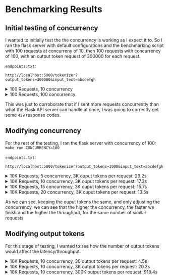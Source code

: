 # Benchmarking Results

## Initial testing of concurrency

I wanted to initially test the the concurrency is working as I expect it to. So I ran the flask server with default configurations and the benchmarking script with 100 requests at concurreny of 10, then 100 requests with concurrency of 100, with an output token request of 300000 for each request.

`endpoints.txt`:
```
http://localhost:5000/tokenizer?output_tokens=300000&input_text=abcdefgh
```

<details>
<summary> 100 Requests, 10 concurrency </summary>

```
$ python benchmarking/async_benchmarking.py --requests 100 --concurrency 10 --targets endpoints.txt
*** Results ***
Status codes:
  200: 100 times
Success ratio: 100.00%
--- - --- - ---
Total time: 9.1415 seconds
Median latency: 0.8848  |  Average latency: 0.8865 seconds
Shortest request time: 0.4683 seconds  |  Longest request time: 1.4985 seconds
--- - --- - ---
Throughput: 10.939075850185478 requests per second
Avg Input Tokens: 2.0000  |  Avg Output Tokens: 300000.0000
Input Token Throughput: 21.8782 tokens per second  |  Output Token Throughput: 3281722.7551 tokens per second
```
</details>

<details>
<summary> 100 Requests, 100 concurrency </summary>

```
$ python benchmarking/async_benchmarking.py --requests 100 --concurrency 100 --targets endpoints.txt
*** Results ***
Status codes:
  200: 45 times
  429: 55 times
Success ratio: 45.00%
--- - --- - ---
Total time: 4.2960 seconds
Median latency: 3.2156  |  Average latency: 2.9817 seconds
Shortest request time: 0.2459 seconds  |  Longest request time: 4.2917 seconds
--- - --- - ---
Throughput: 23.277331747585237 requests per second
Avg Input Tokens: 0.9000  |  Avg Output Tokens: 135000.0000
Input Token Throughput: 20.9496 tokens per second  |  Output Token Throughput: 3142439.7859 tokens per second
```
</details>

This was just to corroborate that if I sent more requests concurrently than what the Flask API server can handle at once, I was going to correctly get some `429` response codes.

## Modifying concurrency

For the rest of the testing, I ran the flask server with concurrency of 100: `make run CONCURRENCY=100`

`endpoints.txt`:
```
http://localhost:5000/tokenizer?output_tokens=3000&input_text=abcdefgh
```

<details>
<summary> 10K Requests, 5 concurrency, 3K ouput tokens per request: 29.2s </summary>

```
$ python benchmarking/async_benchmarking.py --requests 10000 --concurrency 5 --targets endpoints.txt
*** Results ***
Status codes:
  200: 10000 times
Success ratio: 100.00%
--- - --- - ---
Total time: 29.1562 seconds
Median latency: 0.0065  |  Average latency: 0.0145 seconds
Shortest request time: 0.0016 seconds  |  Longest request time: 13.1148 seconds
--- - --- - ---
Throughput: 342.98051624263013 requests per second
Avg Input Tokens: 2.0000  |  Avg Output Tokens: 3000.0000
Input Token Throughput: 685.9610 tokens per second  |  Output Token Throughput: 1028941.5487 tokens per second
```
</details>

<details>
<summary> 10K Requests, 10 concurrency, 3K ouput tokens per request: 17.3s </summary>

```
$ python benchmarking/async_benchmarking.py --requests 10000 --concurrency 10 --targets endpoints.txt
*** Results ***
Status codes:
  200: 10000 times
Success ratio: 100.00%
--- - --- - ---
Total time: 17.3026 seconds
Median latency: 0.0150  |  Average latency: 0.0171 seconds
Shortest request time: 0.0045 seconds  |  Longest request time: 0.1030 seconds
--- - --- - ---
Throughput: 577.9483276959896 requests per second
Avg Input Tokens: 2.0000  |  Avg Output Tokens: 3000.0000
Input Token Throughput: 1155.8967 tokens per second  |  Output Token Throughput: 1733844.9831 tokens per second
```
</details>

<details>
<summary> 10K Requests, 15 concurrency, 3K ouput tokens per request: 15.7s </summary>

```
$ python benchmarking/async_benchmarking.py --requests 10000 --concurrency 15 --targets endpoints.txt
*** Results ***
Status codes:
  200: 10000 times
Success ratio: 100.00%
--- - --- - ---
Total time: 15.7279 seconds
Median latency: 0.0205  |  Average latency: 0.0234 seconds
Shortest request time: 0.0039 seconds  |  Longest request time: 0.3286 seconds
--- - --- - ---
Throughput: 635.8147659899045 requests per second
Avg Input Tokens: 2.0000  |  Avg Output Tokens: 3000.0000
Input Token Throughput: 1271.6295 tokens per second  |  Output Token Throughput: 1907444.2980 tokens per second
```
</details>

<details>
<summary> 10K Requests, 20 concurrency, 3K ouput tokens per request: 13.5s </summary>

```
$  python benchmarking/async_benchmarking.py --requests 10000 --concurrency 20 --targets endpoints.txt
*** Results ***
Status codes:
  200: 10000 times
Success ratio: 100.00%
--- - --- - ---
Total time: 13.5230 seconds
Median latency: 0.0260  |  Average latency: 0.0269 seconds
Shortest request time: 0.0115 seconds  |  Longest request time: 0.0730 seconds
--- - --- - ---
Throughput: 739.4807800149299 requests per second
Avg Input Tokens: 2.0000  |  Avg Output Tokens: 3000.0000
Input Token Throughput: 1478.9616 tokens per second  |  Output Token Throughput: 2218442.3400 tokens per second
```
</details>

As we can see, keeping the ouput tokens the same, and only adjusting the concurrency, we can see that the higher the concurrency, the faster we finish and the higher the throughput, for the same number of similar requests

## Modifying output tokens

For this stage of testing, I wanted to see how the number of output tokens would affect the latency/throughput.

<details>
<summary> 10K Requests, 10 concurrency, 30 output tokens per request: 4.5s </summary>

`endpoints.txt`:
```
http://localhost:5000/tokenizer?output_tokens=30&input_text=abcdefgh
```

Results:
```
$ python benchmarking/async_benchmarking.py --requests 10000 --concurrency 10 --targets endpoints.txt
*** Results ***
Status codes:
  200: 10000 times
Success ratio: 100.00%
--- - --- - ---
Total time: 4.4980 seconds
Median latency: 0.0039  |  Average latency: 0.0044 seconds
Shortest request time: 0.0019 seconds  |  Longest request time: 0.0512 seconds
--- - --- - ---
Throughput: 2223.217314607504 requests per second
Avg Input Tokens: 2.0000  |  Avg Output Tokens: 30.0000
Input Token Throughput: 4446.4346 tokens per second  |  Output Token Throughput: 66696.5194 tokens per second
```
</details>

<details>
<summary> 10K Requests, 10 concurrency, 3K output tokens per request: 20.3s </summary>

`endpoints.txt`:
```
http://localhost:5000/tokenizer?output_tokens=3000&input_text=abcdefgh
```

Results:
```
$ python benchmarking/async_benchmarking.py --requests 10000 --concurrency 10 --targets endpoints.txt
*** Results ***
Status codes:
  200: 10000 times
Success ratio: 100.00%
--- - --- - ---
Total time: 20.2512 seconds
Median latency: 0.0082  |  Average latency: 0.0202 seconds
Shortest request time: 0.0014 seconds  |  Longest request time: 13.1212 seconds
--- - --- - ---
Throughput: 493.7991143812041 requests per second
Avg Input Tokens: 2.0000  |  Avg Output Tokens: 3000.0000
Input Token Throughput: 987.5982 tokens per second  |  Output Token Throughput: 1481397.3431 tokens per second
```
</details>

<details>
<summary> 10K Requests, 10 concurrency, 300K output tokens per request: 918.4s </summary>

`endpoints.txt`:
```
http://localhost:5000/tokenizer?output_tokens=300000&input_text=abcdefgh
```

Results:
```
$ python benchmarking/async_benchmarking.py --requests 10000 --concurrency 10 --targets endpoints.txt
*** Results ***
Status codes:
  200: 10000 times
Success ratio: 100.00%
--- - --- - ---
Total time: 918.4218 seconds
Median latency: 0.9027  |  Average latency: 0.9180 seconds
Shortest request time: 0.3070 seconds  |  Longest request time: 4.4582 seconds
--- - --- - ---
Throughput: 10.888243337908905 requests per second
Avg Input Tokens: 2.0000  |  Avg Output Tokens: 300000.0000
Input Token Throughput: 21.7765 tokens per second  |  Output Token Throughput: 3266473.0014 tokens per second
```
</details>
